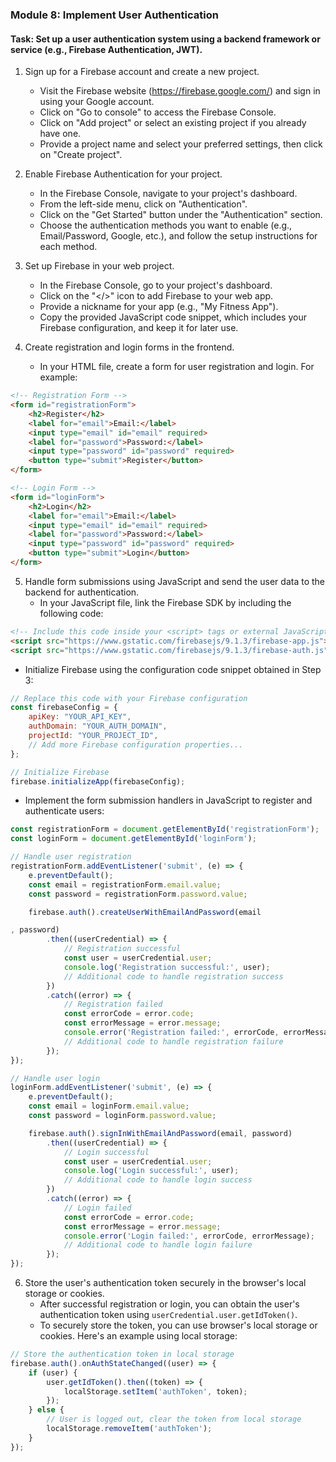

### Module 8: Implement User Authentication

#### Task: Set up a user authentication system using a backend framework or service (e.g., Firebase Authentication, JWT).

1. Sign up for a Firebase account and create a new project.
   - Visit the Firebase website (https://firebase.google.com/) and sign in using your Google account.
   - Click on "Go to console" to access the Firebase Console.
   - Click on "Add project" or select an existing project if you already have one.
   - Provide a project name and select your preferred settings, then click on "Create project".

2. Enable Firebase Authentication for your project.
   - In the Firebase Console, navigate to your project's dashboard.
   - From the left-side menu, click on "Authentication".
   - Click on the "Get Started" button under the "Authentication" section.
   - Choose the authentication methods you want to enable (e.g., Email/Password, Google, etc.), and follow the setup instructions for each method.

3. Set up Firebase in your web project.
   - In the Firebase Console, go to your project's dashboard.
   - Click on the "</>" icon to add Firebase to your web app.
   - Provide a nickname for your app (e.g., "My Fitness App").
   - Copy the provided JavaScript code snippet, which includes your Firebase configuration, and keep it for later use.

4. Create registration and login forms in the frontend.
   - In your HTML file, create a form for user registration and login. For example:

```html
<!-- Registration Form -->
<form id="registrationForm">
    <h2>Register</h2>
    <label for="email">Email:</label>
    <input type="email" id="email" required>
    <label for="password">Password:</label>
    <input type="password" id="password" required>
    <button type="submit">Register</button>
</form>

<!-- Login Form -->
<form id="loginForm">
    <h2>Login</h2>
    <label for="email">Email:</label>
    <input type="email" id="email" required>
    <label for="password">Password:</label>
    <input type="password" id="password" required>
    <button type="submit">Login</button>
</form>
```

5. Handle form submissions using JavaScript and send the user data to the backend for authentication.
   - In your JavaScript file, link the Firebase SDK by including the following code:

```html
<!-- Include this code inside your <script> tags or external JavaScript file -->
<script src="https://www.gstatic.com/firebasejs/9.1.3/firebase-app.js"></script>
<script src="https://www.gstatic.com/firebasejs/9.1.3/firebase-auth.js"></script>
```

   - Initialize Firebase using the configuration code snippet obtained in Step 3:

```javascript
// Replace this code with your Firebase configuration
const firebaseConfig = {
    apiKey: "YOUR_API_KEY",
    authDomain: "YOUR_AUTH_DOMAIN",
    projectId: "YOUR_PROJECT_ID",
    // Add more Firebase configuration properties...
};

// Initialize Firebase
firebase.initializeApp(firebaseConfig);
```

   - Implement the form submission handlers in JavaScript to register and authenticate users:

```javascript
const registrationForm = document.getElementById('registrationForm');
const loginForm = document.getElementById('loginForm');

// Handle user registration
registrationForm.addEventListener('submit', (e) => {
    e.preventDefault();
    const email = registrationForm.email.value;
    const password = registrationForm.password.value;

    firebase.auth().createUserWithEmailAndPassword(email

, password)
        .then((userCredential) => {
            // Registration successful
            const user = userCredential.user;
            console.log('Registration successful:', user);
            // Additional code to handle registration success
        })
        .catch((error) => {
            // Registration failed
            const errorCode = error.code;
            const errorMessage = error.message;
            console.error('Registration failed:', errorCode, errorMessage);
            // Additional code to handle registration failure
        });
});

// Handle user login
loginForm.addEventListener('submit', (e) => {
    e.preventDefault();
    const email = loginForm.email.value;
    const password = loginForm.password.value;

    firebase.auth().signInWithEmailAndPassword(email, password)
        .then((userCredential) => {
            // Login successful
            const user = userCredential.user;
            console.log('Login successful:', user);
            // Additional code to handle login success
        })
        .catch((error) => {
            // Login failed
            const errorCode = error.code;
            const errorMessage = error.message;
            console.error('Login failed:', errorCode, errorMessage);
            // Additional code to handle login failure
        });
});
```

6. Store the user's authentication token securely in the browser's local storage or cookies.
   - After successful registration or login, you can obtain the user's authentication token using `userCredential.user.getIdToken()`.
   - To securely store the token, you can use browser's local storage or cookies. Here's an example using local storage:

```javascript
// Store the authentication token in local storage
firebase.auth().onAuthStateChanged((user) => {
    if (user) {
        user.getIdToken().then((token) => {
            localStorage.setItem('authToken', token);
        });
    } else {
        // User is logged out, clear the token from local storage
        localStorage.removeItem('authToken');
    }
});
```

